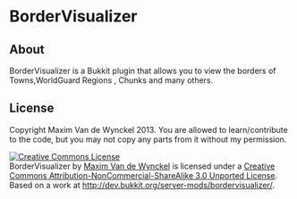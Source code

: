 BorderVisualizer
================

About
-----
BorderVisualizer is a Bukkit plugin that allows you to view the borders of Towns,WorldGuard Regions , Chunks
and many others.

License
-------
Copyright Maxim Van de Wynckel 2013. You are allowed to learn/contribute to the code, but you may not
copy any parts from it without my permission.

<a rel="license" href="http://creativecommons.org/licenses/by-nc-sa/3.0/"><img alt="Creative Commons License" style="border-width:0" src="http://i.creativecommons.org/l/by-nc-sa/3.0/88x31.png" /></a><br /><span xmlns:dct="http://purl.org/dc/terms/" property="dct:title">BorderVisualizer</span> by <a xmlns:cc="http://creativecommons.org/ns#" href="http://dev.bukkit.org/server-mods/bordervisualizer/" property="cc:attributionName" rel="cc:attributionURL">Maxim Van de Wynckel</a> is licensed under a <a rel="license" href="http://creativecommons.org/licenses/by-nc-sa/3.0/">Creative Commons Attribution-NonCommercial-ShareAlike 3.0 Unported License</a>.<br />Based on a work at <a xmlns:dct="http://purl.org/dc/terms/" href="http://dev.bukkit.org/server-mods/bordervisualizer/" rel="dct:source">http://dev.bukkit.org/server-mods/bordervisualizer/</a>.
